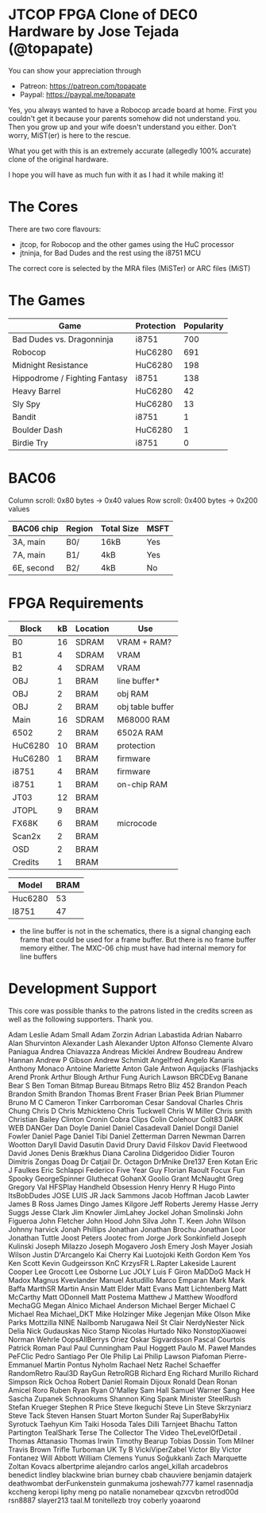 # JTCOP FPGA Clone of DEC0 Hardware by Jose Tejada (@topapate)

You can show your appreciation through
* Patreon: https://patreon.com/topapate
* Paypal: https://paypal.me/topapate

Yes, you always wanted to have a Robocop arcade board at home. First you couldn't get it because your parents somehow did not understand you. Then you grow up and your wife doesn't understand you either. Don't worry, MiST(er) is here to the rescue.

What you get with this is an extremely accurate (allegedly 100% accurate) clone of the original hardware.

I hope you will have as much fun with it as I had it while making it!

# The Cores

There are two core flavours:

* jtcop, for Robocop and the other games using the HuC processor
* jtninja, for Bad Dudes and the rest using the i8751 MCU

The correct core is selected by the MRA files (MiSTer) or ARC files (MiST)

# The Games

Game                            | Protection | Popularity
--------------------------------|------------|--
Bad Dudes vs. Dragonninja       | i8751      | 700
Robocop                         | HuC6280    | 691
Midnight Resistance             | HuC6280    | 198
Hippodrome / Fighting Fantasy   | i8751      | 138
Heavy Barrel                    | HuC6280    |  42
Sly Spy                         | HuC6280    |  13
Bandit                          | i8751      |   1
Boulder Dash                    | HuC6280    |   1
Birdie Try                      | i8751      |   0

# BAC06

Column scroll: 0x80 bytes -> 0x40 values
Row scroll: 0x400 bytes -> 0x200 values

BAC06 chip |   Region    | Total Size  |  MSFT
-----------|-------------|-------------|---------
 3A, main  |   B0/       |   16kB      |  Yes
 7A, main  |   B1/       |    4kB      |  Yes
 6E, second|   B2/       |    4kB      |  No

# FPGA Requirements

Block  |  kB  | Location | Use
-------|------|----------|-----------
B0     |  16  |  SDRAM   | VRAM + RAM?
B1     |   4  |  SDRAM   | VRAM
B2     |   4  |  SDRAM   | VRAM
OBJ    |   1  |   BRAM   | line buffer*
OBJ    |   2  |   BRAM   | obj RAM
OBJ    |   2  |   BRAM   | obj table buffer
Main   |  16  |  SDRAM   | M68000 RAM
6502   |   2  |   BRAM   | 6502A RAM
HuC6280|  10  |   BRAM   | protection
HuC6280|   1  |   BRAM   | firmware
i8751  |   4  |   BRAM   | firmware
i8751  |   1  |   BRAM   | on-chip RAM
JT03   |  12  |   BRAM   |
JTOPL  |   9  |   BRAM   |
FX68K  |   6  |   BRAM   | microcode
Scan2x |   2  |   BRAM   |
OSD    |   2  |   BRAM   |
Credits|   1  |   BRAM   |

Model   |  BRAM
--------|---------
Huc6280 |  53
I8751   |  47


* the line buffer is not in the schematics,
there is a signal changing each frame that
could be used for a frame buffer. But there
is no frame buffer memory either.
The MXC-06 chip must have had internal memory
for line buffers

# Development Support

This core was possible thanks to the patrons listed
in the credits screen as well as the following
supporters. Thank you.

Adam Leslie          Adam Small           Adam Zorzin          Adrian Labastida
Adrian Nabarro       Alan Shurvinton      Alexander Lash       Alexander Upton
Alfonso Clemente     Alvaro Paniagua      Andrea Chiavazza     Andreas Micklei
Andrew Boudreau      Andrew Hannan        Andrew P Gibson      Andrew Schmidt
Angelfred            Angelo Kanaris       Anthony Monaco       Antoine Mariette
Anton Gale           Antwon               Aquijacks (Flashjacks Arend Pronk
Arthur Blough        Arthur Fung          Aurich Lawson        BRCDEvg
Banane               Bear S               Ben Toman            Bitmap Bureau
Bitmaps Retro        Bliz 452             Brandon Peach        Brandon Smith
Brandon Thomas       Brent Fraser         Brian Peek           Brian Plummer
Bruno M              C                    Cameron Tinker       Carrboroman
Cesar Sandoval       Charles              Chris Chung          Chris D
Chris Mzhickteno     Chris Tuckwell       Chris W Miller       Chris smith
Christian Bailey     Clinton Cronin       Cobra Clips          Colin Colehour
Colt83               DARK WEB DANGer      Dan Doyle            Daniel
Daniel Casadevall    Daniel Dongil        Daniel Fowler        Daniel Page
Daniel Tibi          Daniel Zetterman     Darren Newman        Darren Wootton
Daryll David         Dasutin              David Drury          David Filskov
David Fleetwood      David Jones          Denis Brækhus        Diana Carolina
Didgeridoo           Didier Touron        Dimitris Zongas      Doag
Dr Catjail           Dr. Octagon          DrMnike              Dre137
Eren Kotan           Eric J Faulkes       Eric Schlappi        Federico
Five Year Guy        Florian Raoult       Focux                Fun Spooky
GeorgeSpinner        Gluthecat            GohanX               Goolio
Grant McNaught       Greg                 Gregory Val          HFSPlay
Handheld Obsession   Henry                Henry R              Hugo Pinto
ItsBobDudes          JOSE LUIS            JR                   Jack Sammons
Jacob Hoffman        Jacob Lawter         James B Ross         James Dingo
James Kilgore        Jeff Roberts         Jeremy Hasse         Jerry Suggs
Jesse Clark          Jim Knowler          JimLahey             Jockel
Johan Smolinski      John Figueroa        John Fletcher        John Hood
John Silva           John T. Keen         John Wilson          Johnny harvick
Jonah Phillips       Jonathan             Jonathan Brochu      Jonathan Loor
Jonathan Tuttle      Joost Peters         Jootec from          Jorge
Jork Sonkinfield     Joseph Kulinski      Joseph Milazzo       Joseph Mogavero
Josh Emery           Josh Mayer           Josiah Wilson        Justin D'Arcangelo
Kai Cherry           Kai Luotojoki        Keith Gordon         Kem Yos
Ken Scott            Kevin Gudgeirsson    KnC                  KrzysFR
L.Rapter             Lakeside             Laurent Cooper       Lee Grocott
Lee Osborne          Luc JOLY             Luis F Giron         MaDDoG
Mack H               Madox                Magnus Kvevlander    Manuel Astudillo
Marco Emparan        Mark                 Mark Baffa           MarthSR
Martin Ansin         Matt Elder           Matt Evans           Matt Lichtenberg
Matt McCarthy        Matt ODonnell        Matt Postema         Matthew J
Matthew Woodford     MechaGG              Megan Alnico         Michael Anderson
Michael Berger       Michael C            Michael Rea          Michael_DKT
Mike Holzinger       Mike Jegenjan        Mike Olson           Mike Parks
Mottzilla            NINE                 Nailbomb             Narugawa
Neil St Clair        NerdyNester          Nick Delia           Nick Gudauskas
Nico Stamp           Nicolas Hurtado      Niko                 NonstopXiaowei
Norman Wehrle        OopsAllBerrys        Oriez                Oskar Sigvardsson
Pascal Courtois      Patrick Roman        Paul                 Paul Cunningham
Paul Hoggett         Paulo M.             Paweł Mandes         PeFClic
Pedro Santiago       Per Ole              Philip Lai           Philip Lawson
Piafoman             Pierre-Emmanuel Martin Pontus Nyholm        Rachael Netz
Rachel Schaeffer     RandomRetro          Raul3D               RayGun
RetroRGB             Richard Eng          Richard Murillo      Richard Simpson
Rick Ochoa           Robert Daniel        Romain Dijoux        Ronald Dean
Ronan Amicel         Roro                 Ruben                Ryan
Ryan O'Malley        Sam Hall             Samuel Warner        Sang Hee
Sascha Zupanek       Schnookums           Shannon King         Spank Minister
SteelRush            Stefan Krueger       Stephen R Price      Steve Ikeguchi
Steve Lin            Steve Skrzyniarz     Steve Tack           Steven Hansen
Stuart Morton        Sunder Raj           SuperBabyHix         Syrotuck
Taehyun Kim          Taiki Hosoda         Tales Dilli          Tarnjeet Bhachu
Tatton Partington    TealShark            Terse                The Collector
The Video            TheLevelOfDetail .   Thomas Attanasio     Thomas Irwin
Timothy Bearup       Tobias Dossin        Tom Milner           Travis Brown
Trifle               Turboman UK          Ty B                 VickiViperZabel
Victor Bly           Victor Fontanez      Will Abbott          William Clemens
Yunus Soğukkanlı     Zach Marquette       Zoltan Kovacs        albertprime
alejandro carlos     angel_killah         arcadebros           benedict lindley
blackwine            brian burney         cbab                 chauviere benjamin
datajerk             deathwombat          derFunkenstein       gunmakuma
joshewah777          kamel rasennadja     kccheng              keropi
liphy                meng po              natalie              nonamebear
qzxcvbn              retrod00d            rsn8887              slayer213
taal.M               tonitellezb          troy coberly         yoaarond

